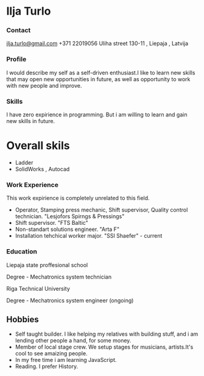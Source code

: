 # Ilja Turlo
### Contact

ilja.turlo@gmail.com 
+371 22019056
Uliha street 130-11 , Liepaja , Latvija

### Profile

I would describe my self as a self-driven enthusiast.I like to learn new skills that may open new opportunities in future, as well as opportunity to work with new people and improve. 

### Skills

I have zero expirience in programming. But i am willing to learn and gain new skills in future. 

# Overall skils

- Ladder
- SolidWorks , Autocad

### Work Experience

This work expirience is completely unrelated to this field.
- Operator, Stamping press mechanic, Shift supervisor, Quality control technician. "Lesjofors Spirngs & Pressings"
- Shift supervisor. "FTS Baltic"
- Non-standart solutions engineer. "Arta F"
- Installation tehchical worker major. "SSI Shaefer" - current


### Education

 Liepaja state proffesional school

 Degree - Mechatronics system technician

 Riga Technical University 

 Degree - Mechatronics system engineer (ongoing)

## Hobbies

- Self taught builder. I like helping my relatives with building stuff, and i am lending other people a hand, for some money.
- Member of local stage crew. We setup stages for musicians, artists.It's cool to see amaizing people.
- In my free time i am learning JavaScript.
- Reading. I prefer History.